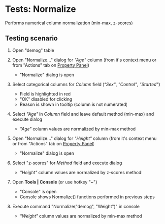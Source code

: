 <!-- TITLE: Tests: Normalize -->
<!-- SUBTITLE: -->

# Tests: Normalize

Performs numerical column normalization (min-max, z-scores)

## Testing scenario


1. Open "demog" table 

1. Open "Normalize..." dialog for *"Age"* column (from it's context menu or from "Actions" tab on [Property Panel](../overview/navigation.md#properties))
   * "Normalize" dialog is open

1. Select categorical columns for *Column* field (*"Sex"*, *"Control"*, *"Started"*)
   * Field is highlighted in red
   * "OK" disabled for clicking
   * Reason is shown in tooltip (column is not numerated)

1. Select *"Age"* in *Column* field and leave default method (min-max) and execute dialog
   * *"Age"* column values ​​are normalized by min-max method
   
1. Open "Normalize..." dialog for *"Height"* column (from it's context menu or from "Actions" tab on [Property Panel](../overview/navigation.md#properties))
   * "Normalize" dialog is open   
   
1. Select "z-scores" for *Method* field and execute dialog
   * *"Height"* column values ​​are normalized by z-scores method
   
1. Open **Tools | Console** (or use hotkey "~")
   * "Console"  is open
   * Console shows Normalize() functions performed in previous steps
   
1. Execute command "Normalize("demog", "Weight")" in console
   * *"Weight"* column values ​​are normalized by min-max method
  